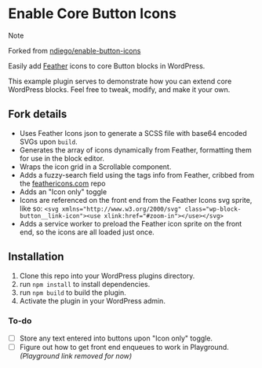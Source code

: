 # Enable Core Button Icons

> [!NOTE]
> Forked from [ndiego/enable-button-icons](https://github.com/ndiego/enable-button-icons)

Easily add [Feather](https://github.com/feathericons/feather) icons to core Button blocks in WordPress.

This example plugin serves to demonstrate how you can extend core WordPress blocks. Feel free to tweak, modify, and make it your own.

## Fork details
- Uses Feather Icons json to generate a SCSS file with base64 encoded SVGs upon `build`.
- Generates the array of icons dynamically from Feather, formatting them for use in the block editor.
- Wraps the icon grid in a Scrollable component.
- Adds a fuzzy-search field using the tags info from Feather, cribbed from the [feathericons.com](https://github.com/feathericons/feathericons.com) repo
- Adds an "Icon only" toggle
- Icons are referenced on the front end from the Feather Icons svg sprite, like so: `<svg xmlns="http://www.w3.org/2000/svg" class="wp-block-button__link-icon"><use xlink:href="#zoom-in"></use></svg>`
- Adds a service worker to preload the Feather icon sprite on the front end, so the icons are all loaded just once.

## Installation

1. Clone this repo into your WordPress plugins directory.
2. run `npm install` to install dependencies.
3. run `npm build` to build the plugin.
4. Activate the plugin in your WordPress admin.

### To-do
- [ ] Store any text entered into buttons upon "Icon only" toggle.
- [ ] Figure out how to get front end enqueues to work in Playground. _(Playground link removed for now)_